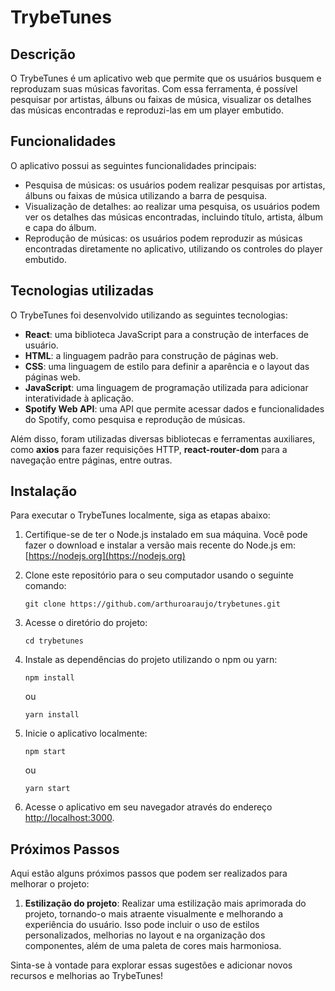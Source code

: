 # TrybeTunes

## Descrição

O TrybeTunes é um aplicativo web que permite que os usuários busquem e reproduzam suas músicas favoritas. Com essa ferramenta, é possível pesquisar por artistas, álbuns ou faixas de música, visualizar os detalhes das músicas encontradas e reproduzi-las em um player embutido.

## Funcionalidades

O aplicativo possui as seguintes funcionalidades principais:

- Pesquisa de músicas: os usuários podem realizar pesquisas por artistas, álbuns ou faixas de música utilizando a barra de pesquisa.
- Visualização de detalhes: ao realizar uma pesquisa, os usuários podem ver os detalhes das músicas encontradas, incluindo título, artista, álbum e capa do álbum.
- Reprodução de músicas: os usuários podem reproduzir as músicas encontradas diretamente no aplicativo, utilizando os controles do player embutido.

## Tecnologias utilizadas

O TrybeTunes foi desenvolvido utilizando as seguintes tecnologias:

- **React**: uma biblioteca JavaScript para a construção de interfaces de usuário.
- **HTML**: a linguagem padrão para construção de páginas web.
- **CSS**: uma linguagem de estilo para definir a aparência e o layout das páginas web.
- **JavaScript**: uma linguagem de programação utilizada para adicionar interatividade à aplicação.
- **Spotify Web API**: uma API que permite acessar dados e funcionalidades do Spotify, como pesquisa e reprodução de músicas.

Além disso, foram utilizadas diversas bibliotecas e ferramentas auxiliares, como **axios** para fazer requisições HTTP, **react-router-dom** para a navegação entre páginas, entre outras.

## Instalação

Para executar o TrybeTunes localmente, siga as etapas abaixo:

1. Certifique-se de ter o Node.js instalado em sua máquina. Você pode fazer o download e instalar a versão mais recente do Node.js em: [https://nodejs.org](https://nodejs.org)
2. Clone este repositório para o seu computador usando o seguinte comando:

   ```
   git clone https://github.com/arthuroaraujo/trybetunes.git
   ```

3. Acesse o diretório do projeto:

   ```
   cd trybetunes
   ```

4. Instale as dependências do projeto utilizando o npm ou yarn:

   ```
   npm install
   ```

   ou

   ```
   yarn install
   ```

5. Inicie o aplicativo localmente:

   ```
   npm start
   ```

   ou

   ```
   yarn start
   ```

6. Acesse o aplicativo em seu navegador através do endereço [http://localhost:3000](http://localhost:3000).

## Próximos Passos

Aqui estão alguns próximos passos que podem ser realizados para melhorar o projeto:

1. **Estilização do projeto**: Realizar uma estilização mais aprimorada do projeto, tornando-o mais atraente visualmente e melhorando a experiência do usuário. Isso pode incluir o uso de estilos personalizados, melhorias no layout e na organização dos componentes, além de uma paleta de cores mais harmoniosa.

Sinta-se à vontade para explorar essas sugestões e adicionar novos recursos e melhorias ao TrybeTunes!
